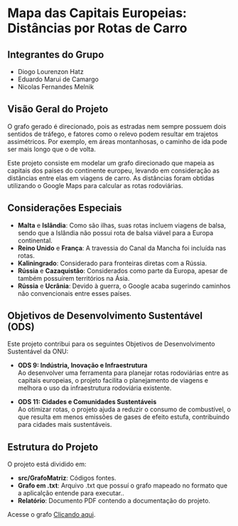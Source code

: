 # Mapa das Capitais Europeias: Distâncias por Rotas de Carro

## Integrantes do Grupo
- Diogo Lourenzon Hatz
- Eduardo Marui de Camargo
- Nicolas Fernandes Melnik

## Visão Geral do Projeto

O grafo gerado é direcionado, pois as estradas nem sempre possuem dois sentidos de tráfego, e fatores como o relevo podem resultar em trajetos assimétricos. Por exemplo, em áreas montanhosas, o caminho de ida pode ser mais longo que o de volta.

Este projeto consiste em modelar um grafo direcionado que mapeia as capitais dos países do continente europeu, levando em consideração as distâncias entre elas em viagens de carro. As distâncias foram obtidas utilizando o Google Maps para calcular as rotas rodoviárias.

## Considerações Especiais

- **Malta** e **Islândia**: Como são ilhas, suas rotas incluem viagens de balsa, sendo que a Islândia não possui rota de balsa viável para a Europa continental.
- **Reino Unido** e **França**: A travessia do Canal da Mancha foi incluída nas rotas.
- **Kaliningrado**: Considerado para fronteiras diretas com a Rússia.
- **Rússia** e **Cazaquistão**: Considerados como parte da Europa, apesar de também possuírem territórios na Ásia.
- **Rússia** e **Ucrânia**: Devido à guerra, o Google acaba sugerindo caminhos não convencionais entre esses países.

## Objetivos de Desenvolvimento Sustentável (ODS)

Este projeto contribui para os seguintes Objetivos de Desenvolvimento Sustentável da ONU:

- **ODS 9: Indústria, Inovação e Infraestrutura**  
  Ao desenvolver uma ferramenta para planejar rotas rodoviárias entre as capitais europeias, o projeto facilita o planejamento de viagens e melhora o uso da infraestrutura rodoviária existente.
  
- **ODS 11: Cidades e Comunidades Sustentáveis**  
  Ao otimizar rotas, o projeto ajuda a reduzir o consumo de combustível, o que resulta em menos emissões de gases de efeito estufa, contribuindo para cidades mais sustentáveis.

## Estrutura do Projeto

O projeto está dividido em:

- **src/GrafoMatriz**: Códigos fontes.
- **Grafo em .txt**: Arquivo .txt que possuí o grafo mapeado no formato que a aplicalção entende para executar..
- **Relatório**: Documento PDF contendo a documentação do projeto.
  
Acesse o grafo [Clicando aqui](http://graphonline.ru/pt/?graph=QXMdBIsixbPdtwdN).
